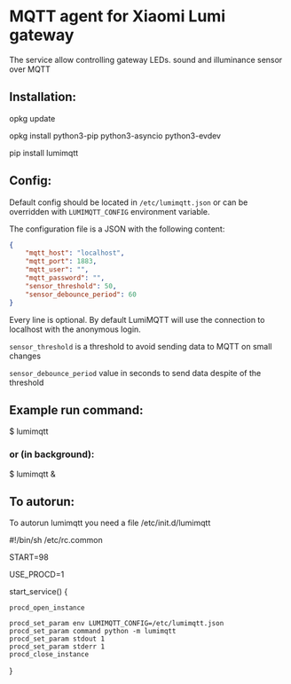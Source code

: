 # MQTT agent for Xiaomi Lumi gateway

The service allow controlling gateway LEDs. sound and illuminance 
sensor over MQTT

## Installation:

opkg update

opkg install python3-pip python3-asyncio python3-evdev

pip install lumimqtt

## Config:
Default config should be located in `/etc/lumimqtt.json` or 
can be overridden with `LUMIMQTT_CONFIG` environment variable.

The configuration file is a JSON with the following content:

```json
{
    "mqtt_host": "localhost",
    "mqtt_port": 1883,
    "mqtt_user": "",
    "mqtt_password": "",
    "sensor_threshold": 50,
    "sensor_debounce_period": 60
}
```
Every line is optional. By default LumiMQTT will use the connection
to localhost with the anonymous login.

`sensor_threshold` is a threshold to avoid sending data to MQTT on small 
changes

`sensor_debounce_period` value in seconds to send data despite of the threshold

## Example run command:

$ lumimqtt

### or (in background):

$ lumimqtt &

## To autorun:
To autorun lumimqtt you need a file
 /etc/init.d/lumimqtt

#!/bin/sh /etc/rc.common

START=98

USE_PROCD=1

start_service()
{

	procd_open_instance

	procd_set_param env LUMIMQTT_CONFIG=/etc/lumimqtt.json
	procd_set_param command python -m lumimqtt
	procd_set_param stdout 1
	procd_set_param stderr 1
	procd_close_instance

}
